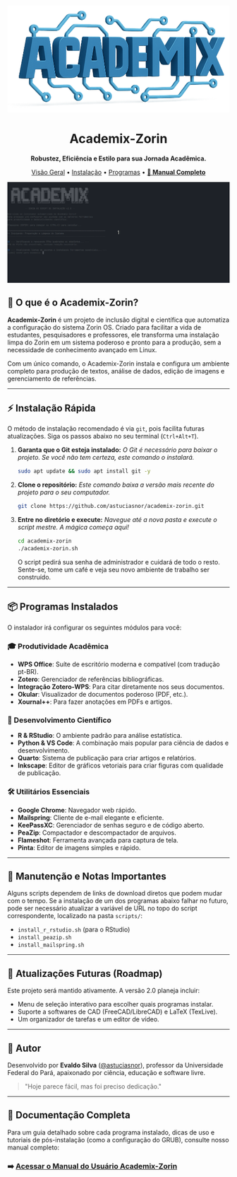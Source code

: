 <p align="center">
  <img src="https://raw.githubusercontent.com/astuciasnor/academix-zorin/main/images/academix_logo.png" alt="Academix-Zorin Logo" width="600"/>
</p>

<h1 align="center">Academix-Zorin</h1>

<p align="center">
  <strong>Robustez, Eficiência e Estilo para sua Jornada Acadêmica.</strong>
</p>

<p align="center">
  <a href="#-o-que-é-o-academix-zorin">Visão Geral</a> •
  <a href="#-instalação-rápida">Instalação</a> •
  <a href="#-programas-instalados">Programas</a> •
  <a href="https://astuciasnor.github.io/academix-zorin/"><strong>📄 Manual Completo</strong></a>
</p>

<p align="center">
  <img src="https://raw.githubusercontent.com/astuciasnor/academix-zorin/main/images/academix_demo.gif" alt="Academix-Zorin em ação" width="800"/>
</p>

## 🚀 O que é o Academix-Zorin?

**Academix-Zorin** é um projeto de inclusão digital e científica que automatiza a configuração do sistema Zorin OS. Criado para facilitar a vida de estudantes, pesquisadores e professores, ele transforma uma instalação limpa do Zorin em um sistema poderoso e pronto para a produção, sem a necessidade de conhecimento avançado em Linux.

Com um único comando, o Academix-Zorin instala e configura um ambiente completo para produção de textos, análise de dados, edição de imagens e gerenciamento de referências.

---

## ⚡ Instalação Rápida

O método de instalação recomendado é via `git`, pois facilita futuras atualizações. Siga os passos abaixo no seu terminal (`Ctrl+Alt+T`).

1.  **Garanta que o Git esteja instalado:**
    *O Git é necessário para baixar o projeto. Se você não tem certeza, este comando o instalará.*
    ```bash
    sudo apt update && sudo apt install git -y
    ```

2.  **Clone o repositório:**
    *Este comando baixa a versão mais recente do projeto para o seu computador.*
    ```bash
    git clone https://github.com/astuciasnor/academix-zorin.git
    ```

3.  **Entre no diretório e execute:**
    *Navegue até a nova pasta e execute o script mestre. A mágica começa aqui!*
    ```bash
    cd academix-zorin
    ./academix-zorin.sh
    ```
    O script pedirá sua senha de administrador e cuidará de todo o resto. Sente-se, tome um café e veja seu novo ambiente de trabalho ser construído.

---

## 📦 Programas Instalados

O instalador irá configurar os seguintes módulos para você:

### 🎓 Produtividade Acadêmica
- **WPS Office**: Suíte de escritório moderna e compatível (com tradução pt-BR).
- **Zotero**: Gerenciador de referências bibliográficas.
- **Integração Zotero-WPS**: Para citar diretamente nos seus documentos.
- **Okular**: Visualizador de documentos poderoso (PDF, etc.).
- **Xournal++**: Para fazer anotações em PDFs e artigos.

### 🔬 Desenvolvimento Científico
- **R & RStudio**: O ambiente padrão para análise estatística.
- **Python & VS Code**: A combinação mais popular para ciência de dados e desenvolvimento.
- **Quarto**: Sistema de publicação para criar artigos e relatórios.
- **Inkscape**: Editor de gráficos vetoriais para criar figuras com qualidade de publicação.

### 🛠️ Utilitários Essenciais
- **Google Chrome**: Navegador web rápido.
- **Mailspring**: Cliente de e-mail elegante e eficiente.
- **KeePassXC**: Gerenciador de senhas seguro e de código aberto.
- **PeaZip**: Compactador e descompactador de arquivos.
- **Flameshot**: Ferramenta avançada para captura de tela.
- **Pinta**: Editor de imagens simples e rápido.

---

## 🔧 Manutenção e Notas Importantes

Alguns scripts dependem de links de download diretos que podem mudar com o tempo. Se a instalação de um dos programas abaixo falhar no futuro, pode ser necessário atualizar a variável de URL no topo do script correspondente, localizado na pasta `scripts/`:
- `install_r_rstudio.sh` (para o RStudio)
- `install_peazip.sh`
- `install_mailspring.sh`

---

## 📅 Atualizações Futuras (Roadmap)

Este projeto será mantido ativamente. A versão 2.0 planeja incluir:
*   Menu de seleção interativo para escolher quais programas instalar.
*   Suporte a softwares de CAD (FreeCAD/LibreCAD) e LaTeX (TexLive).
*   Um organizador de tarefas e um editor de vídeo.

---

## 🙌 Autor

Desenvolvido por **Evaldo Silva** ([@astuciasnor](https://github.com/astuciasnor)), professor da Universidade Federal do Pará, apaixonado por ciência, educação e software livre.

> "Hoje parece fácil, mas foi preciso dedicação."

---

## 📖 Documentação Completa

Para um guia detalhado sobre cada programa instalado, dicas de uso e tutoriais de pós-instalação (como a configuração do GRUB), consulte nosso manual completo:

### ➡️ **[Acessar o Manual do Usuário Academix-Zorin](https://astuciasnor.github.io/academix-zorin/)**